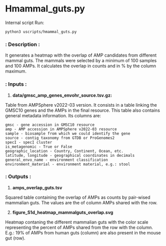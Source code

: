 # Hmammal_guts.py

Internal script
Run:

```
python3 uscripts/hmammal_guts.py
```

### : Description :

It generates a heatmap with the overlap of AMP candidates from 
different mammal guts. The mammals were selected by a minimum
of 100 samples and 100 AMPs. It calculates the overlap in counts
and in % by the column maximum.

### : Inputs :

1. **data/gmsc_amp_genes_envohr_source.tsv.gz:**

Table from AMPSphere v2022-03 version. It consists in a table linking the
GMSC10 genes and the AMPs in the final resource. This table also contains
general metadata information. Its columns are:
    
    gmsc - gene accession in GMSC10 resource
    amp - AMP accession in AMPSphere v2022-03 resource
    sample - biosample from which we could identify the gene
    source - contig taxonomy from GTDB or ProGenomes2
    specI - specI cluster
    is_metagenomic - True or False
    geographic_location - Country, Continent, Ocean, etc.
    latitude, longitude - geographical coordinates in decimals
    general_envo_name - environment classification
    environment_material - environment material, e.g.: stool
    
### : Outputs :

1. **amps_overlap_guts.tsv**

Squared table containing the overlap of AMPs as counts by pair-wised
mammalian guts. The values are the of column AMPs shared with the row. 

2. **figure_S1d_heatmap_mammalguts_overlap.svg**

Heatmap contaning the different mammalian guts with the color scale
representing the percent of AMPs shared from the row with the column.
E.g.: 19% of AMPs from human guts (column) are also present in the
mouse gut (row).


